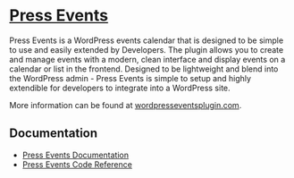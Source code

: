 # [Press Events](https://wordpresseventsplugin.com/) #

Press Events is a WordPress events calendar that is designed to be simple to use and easily extended by Developers. The plugin allows you to create and manage events with a modern, clean interface and display events on a calendar or list in the frontend. Designed to be lightweight and blend into the WordPress admin - Press Events is simple to setup and highly extendible for developers to integrate into a WordPress site.

More information can be found at [wordpresseventsplugin.com](https://wordpresseventsplugin.com/).

## Documentation ##
* [Press Events Documentation](https://wordpresseventsplugin.com/documentation/)
* [Press Events Code Reference](https://wordpresseventsplugin.com/pe-apidocs/)

